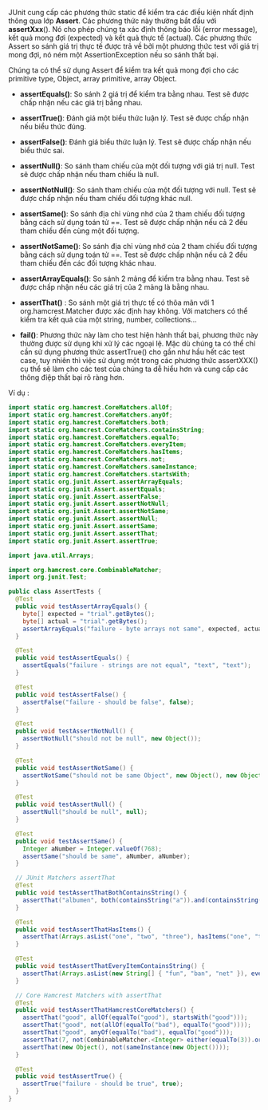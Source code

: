 JUnit cung cấp các phương thức static để kiểm tra các điều kiện nhất định thông qua lớp **Assert**. Các phương thức này thường bắt đầu với **assertXxx**(). 
Nó cho phép chúng ta xác định thông báo lỗi (error message), kết quả mong đợi (expected) và kết quả thực tế (actual). Các phương thức Assert so sánh giá trị thực tế được trả về bởi một phương thức test với giá trị mong đợi, nó ném một AssertionException nếu so sánh thất bại.

Chúng ta có thể sử dụng Assert để kiểm tra kết quả mong đợi cho các primitive type, Object, array primitive, array Object.

* **assertEquals()**: So sánh 2 giá trị để kiểm tra bằng nhau. Test sẽ được chấp nhận nếu các giá trị bằng nhau.

* **assertTrue()**: Đánh giá một biểu thức luận lý. Test sẽ được chấp nhận nếu biểu thức đúng.

* **assertFalse()**: Đánh giá biểu thức luận lý. Test sẽ được chấp nhận nếu biểu thức sai.

* **assertNull()**: So sánh tham chiếu của một đối tượng với giá trị null. Test sẽ được chấp nhận nếu tham chiếu là null.

* **assertNotNull()**: So sánh tham chiếu của một đối tượng với null. Test sẽ được chấp nhận nếu tham chiếu đối tượng khác null.

* **assertSame()**: So sánh địa chỉ vùng nhớ của 2 tham chiếu đối tượng bằng cách sử dụng toán tử ==. Test sẽ được chấp nhận nếu cả 2 đều tham chiếu đến cùng một đối tượng.

* **assertNotSame()**: So sánh địa chỉ vùng nhớ của 2 tham chiếu đối tượng bằng cách sử dụng toán tử ==. Test sẽ được chấp nhận nếu cả 2 đều tham chiếu đến các đối tượng khác nhau.

* **assertArrayEquals()**: So sánh 2 mảng để kiểm tra bằng nhau. Test sẽ được chấp nhận nếu các giá trị của 2 mảng là bằng nhau.

* **assertThat()** : So sánh một giá trị thực tế có thõa mãn với 1 org.hamcrest.Matcher được xác định hay không. Với matchers có thể kiểm tra kết quả của một string, number, collections…

* **fail()**: Phương thức này làm cho test hiện hành thất bại, phương thức này thường được sử dụng khi xử lý các ngoại lệ.
Mặc dù chúng ta có thể chỉ cần sử dụng phương thức assertTrue() cho gần như hầu hết các test case, tuy nhiên thì việc sử dụng một trong các phương thức assertXXX() cụ thể sẽ làm cho các test của chúng ta dễ hiểu hơn và cung cấp các thông điệp thất bại rõ ràng hơn.

Ví dụ :

~~~java
import static org.hamcrest.CoreMatchers.allOf;
import static org.hamcrest.CoreMatchers.anyOf;
import static org.hamcrest.CoreMatchers.both;
import static org.hamcrest.CoreMatchers.containsString;
import static org.hamcrest.CoreMatchers.equalTo;
import static org.hamcrest.CoreMatchers.everyItem;
import static org.hamcrest.CoreMatchers.hasItems;
import static org.hamcrest.CoreMatchers.not;
import static org.hamcrest.CoreMatchers.sameInstance;
import static org.hamcrest.CoreMatchers.startsWith;
import static org.junit.Assert.assertArrayEquals;
import static org.junit.Assert.assertEquals;
import static org.junit.Assert.assertFalse;
import static org.junit.Assert.assertNotNull;
import static org.junit.Assert.assertNotSame;
import static org.junit.Assert.assertNull;
import static org.junit.Assert.assertSame;
import static org.junit.Assert.assertThat;
import static org.junit.Assert.assertTrue;

import java.util.Arrays;

import org.hamcrest.core.CombinableMatcher;
import org.junit.Test;

public class AssertTests {
  @Test
  public void testAssertArrayEquals() {
    byte[] expected = "trial".getBytes();
    byte[] actual = "trial".getBytes();
    assertArrayEquals("failure - byte arrays not same", expected, actual);
  }

  @Test
  public void testAssertEquals() {
    assertEquals("failure - strings are not equal", "text", "text");
  }

  @Test
  public void testAssertFalse() {
    assertFalse("failure - should be false", false);
  }

  @Test
  public void testAssertNotNull() {
    assertNotNull("should not be null", new Object());
  }

  @Test
  public void testAssertNotSame() {
    assertNotSame("should not be same Object", new Object(), new Object());
  }

  @Test
  public void testAssertNull() {
    assertNull("should be null", null);
  }

  @Test
  public void testAssertSame() {
    Integer aNumber = Integer.valueOf(768);
    assertSame("should be same", aNumber, aNumber);
  }

  // JUnit Matchers assertThat
  @Test
  public void testAssertThatBothContainsString() {
    assertThat("albumen", both(containsString("a")).and(containsString("b")));
  }

  @Test
  public void testAssertThatHasItems() {
    assertThat(Arrays.asList("one", "two", "three"), hasItems("one", "three"));
  }

  @Test
  public void testAssertThatEveryItemContainsString() {
    assertThat(Arrays.asList(new String[] { "fun", "ban", "net" }), everyItem(containsString("n")));
  }

  // Core Hamcrest Matchers with assertThat
  @Test
  public void testAssertThatHamcrestCoreMatchers() {
    assertThat("good", allOf(equalTo("good"), startsWith("good")));
    assertThat("good", not(allOf(equalTo("bad"), equalTo("good"))));
    assertThat("good", anyOf(equalTo("bad"), equalTo("good")));
    assertThat(7, not(CombinableMatcher.<Integer> either(equalTo(3)).or(equalTo(4))));
    assertThat(new Object(), not(sameInstance(new Object())));
  }

  @Test
  public void testAssertTrue() {
    assertTrue("failure - should be true", true);
  }
}
~~~